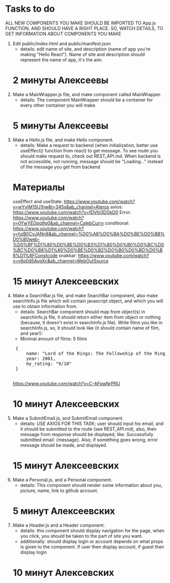 # Tasks to do

ALL NEW COMPONENTS YOU MAKE SHOULD BE IMPORTED TO App.js FUNCTION, AND SHOULD HAVE A RIGHT PLACE. SO, WATCH DETAILS, TO GET INFORMATION ABOUT COMPONENTS YOU MAKE

1. Edit public/index.html and public/manifest.json 
    - details: edit name of site, and description (name of app you're making "Hello React"). Name of site and description should represent the name of app, it's the aim.
    # 2 минуты Алексеевы  
2. Make a MainWrapper.js file, and make component called MainWrapper. 
    - details: The component MainWrapper should be a container for every other container you will make.
    # 5 минуты Алексеевы 
3. Make a Hello.js file, and make Hello component. 
    - details: Make a request to backend (when initialization, better use useEffect() function from react) to get message. To see route you should make request to, check out REST_API.md. When backend is not accessible, not running, message should be "Loading..." instead of the message you get from backend 
    # Материалы
    useEffect and useState: https://www.youtube.com/watch?v=wYvIM1SU1hw&t=345s&ab_channel=Ateros
    axios: https://www.youtube.com/watch?v=fDVhl3DGkD0
    Error: https://www.youtube.com/watch?v=0YwYEOpq9q0&ab_channel=CalebCurry
    conditional: https://www.youtube.com/watch?v=hzB0CvJANn8&ab_channel=%D0%A8%D0%BA%D0%BE%D0%BB%D0%B0web-%D0%BF%D1%80%D0%BE%D0%B3%D1%80%D0%B0%D0%BC%D0%BC%D0%B8%D1%80%D0%BE%D0%B2%D0%B0%D0%BD%D0%B8%D1%8FConstcode
    snakbar: https://www.youtube.com/watch?v=v6q0d5AvpXc&ab_channel=WebOutSource
    # 15 минут Алексеевских
4. Make a SearchBar.js file, and make SearchBar component, also make searchInfo.js file which will contain javascript object, and which you will use to obtain information from.
    - details: SearchBar component should map from object(s) in searchInfo.js file, it should return either item from object or nothing (because, it doesn't exist in searchInfo.js file). Write films you like in searchInfo.js, so, it should look like (it should contain name of film, and year!):
    - Minimal amount of films: 5 films
    <pre>
    {
        name: "Lord of the Rings: The Fellowship of the Ring',
        year: 2001,
        my_rating: "9/10"
    }
    </pre>
    https://www.youtube.com/watch?v=C-AFpwNrPRU
    # 10 минут Алексеевских
5. Make a SubmitEmail.js, and SubmitEmail component.
    - details: USE AXIOS FOR THIS TASK; user should input his email, and it should be submitted to the route (see REST_API.md), also, then message from response should be displayed, like: Successfully submitted email: {message}. Also, if something goes wrong, error message should be made, and displayed. 
    # 15 минут Алексеевских
6. Make a Personal.js, and a Personal component.
    - details: This component should render some information about you, picture, name, link to github account.
    # 5 минут Алексеевских
7. Make a Header.js and a Header component.
    - details: this component should display navigation for the page, when you click, you should be taken to the part of site you want.
    - additionally: should display login or account depends on what props is given to the component. If user then display account, if guest then display login
    # 10 минут Алексевских
